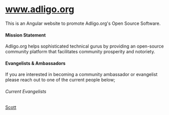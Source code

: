 # www.adligo.org
This is an Angular website to promote Adligo.org's Open Source Software.

#### Mission Statement

Adligo.org helps sophisticated technical gurus by providing an open-source community platform that facilitates community prosperity and notoriety.  

#### Evangelists & Ambassadors 

If you are interested in becoming a community ambassador or evangelist please reach out to one of the current people below;

###### Current Evangelists
[Scott](https://www.linkedin.com/in/scott-morgan-21739415/) 
